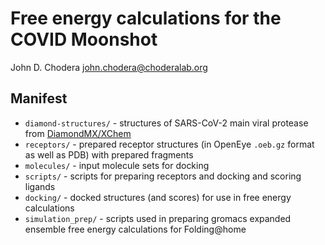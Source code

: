 # Free energy calculations for the COVID Moonshot

John D. Chodera <john.chodera@choderalab.org>

## Manifest
* `diamond-structures/` - structures of SARS-CoV-2 main viral protease from [DiamondMX/XChem](https://www.diamond.ac.uk/covid-19/for-scientists/Main-protease-structure-and-XChem.html)
* `receptors/` - prepared receptor structures (in OpenEye `.oeb.gz` format as well as PDB) with prepared fragments
* `molecules/` - input molecule sets for docking
* `scripts/` - scripts for preparing receptors and docking and scoring ligands
* `docking/` - docked structures (and scores) for use in free energy calculations
* `simulation_prep/` - scripts used in preparing gromacs expanded ensemble free energy calculations for Folding@home
